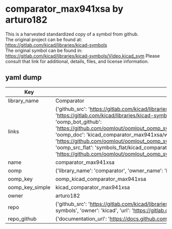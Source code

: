 # comparator_max941xsa by arturo182  
This is a harvested standardized copy of a symbol from github.  
The original project can be found at:  
https://gitlab.com/kicad/libraries/kicad-symbols  
The original symbol can be found in:
https://gitlab.com/kicad/libraries/kicad-symbols/Video.kicad_sym
Please consult that link for additional, details, files, and license information.  
## yaml dump  
| Key | Value |  
| --- | --- |  
| library_name | Comparator |  
| links | {'github_src': 'https://gitlab.com/kicad/libraries/kicad-symbols/Video.kicad_sym', 'github_src_repo': 'https://gitlab.com/kicad/libraries/kicad-symbols', 'oomp_bot': 'kicad_comparator_max941xsa/working', 'oomp_bot_github': 'https://github.com/oomlout/oomlout_oomp_symbol_bot/tree/main/kicad_comparator_max941xsa/working', 'oomp_doc': 'kicad_comparator_max941xsa/working', 'oomp_doc_github': 'https://github.com/oomlout/oomlout_oomp_symbol_doc/tree/main/kicad_comparator_max941xsa/working', 'oomp_src_flat': 'symbols_flat/kicad_comparator_max941xsa/working', 'oomp_src_flat_github': 'https://github.com/oomlout/oomlout_oomp_symbol_src/tree/main/kicad_comparator_max941xsa/working'} |  
| name | comparator_max941xsa |  
| oomp | {'library_name': 'comparator', 'owner_name': 'kicad', 'symbol_name': 'comparator_max941xsa'} |  
| oomp_key | oomp_kicad_comparator_max941xsa |  
| oomp_key_simple | kicad_comparator_max941xsa |  
| owner | arturo182 |  
| repo | {'github_src': 'https://gitlab.com/kicad/libraries/kicad-symbols/Video.kicad_sym', 'name': 'libraries/kicad-symbols', 'owner': 'kicad', 'url': 'https://gitlab.com/kicad/libraries/kicad-symbols'} |  
| repo_github | {'documentation_url': 'https://docs.github.com/rest/repos/repos#get-a-repository', 'message': 'Not Found'} |  

